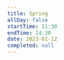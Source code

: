 ```yaml
---
title: Spring
allDay: false
startTime: 11:30
endTime: 14:30
date: 2023-01-12
completed: null
---
```

